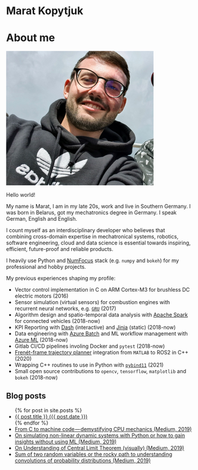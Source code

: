 # Marat Kopytjuk

# About me

<img src="assets/me.jpg" alt="me" width="400"/>

Hello world!

My name is Marat, I am in my late 20s, work and live in Southern Germany. I was born in Belarus, got my mechatronics degree in Germany. I speak German, English and English.

I count myself as an interdisciplinary developer who believes that combining cross-domain expertise in mechatronical systems, robotics, software engineering, cloud and data science is essential towards inspiring, efficient, future-proof and reliable products.

I heavily use Python and [NumFocus](https://numfocus.org/sponsored-projects) stack (e.g. `numpy` and `bokeh`) for my professional and hobby projects.

My previous experiences shaping my profile:

- Vector control implementation in C on ARM Cortex-M3 for brushless DC electric motors (2016)
- Sensor simulation (virtual sensors) for combustion engines with recurrent neural networks, e.g. [`GRU`](https://www.tensorflow.org/api_docs/python/tf/keras/layers/GRU) (2017)
- Algorithm design and spatio-temporal data analysis with [Apache Spark](https://spark.apache.org/) for connected vehicles (2018-now)
- KPI Reporting with [Dash](https://plotly.com/dash/) (interactive) and [Jinja](https://jinja.palletsprojects.com/en/3.0.x/) (static) (2018-now)
- Data engineering with [Azure Batch](https://azure.microsoft.com/en-us/services/batch/) and ML workflow management with [Azure ML](https://azure.microsoft.com/en-us/services/machine-learning/) (2018-now)
- Gitlab CI/CD pipelines involing Docker and `pytest` (2018-now)
- [Frenét-frame trajectory planner](https://ieeexplore.ieee.org/document/5509799?arnumber=5509799) integration from `MATLAB` to ROS2 in C++ (2020)
- Wrapping C++ routines to use in Python with [`pybind11`](https://github.com/pybind/pybind11) (2021)
- Small open source contributions to `opencv`, `tensorflow`, `matplotlib` and `bokeh` (2018-now)

## Blog posts

<ul>
  {% for post in site.posts %}
    <li>
      <a href="{{ site.baseurl }}{{ post.url }}">{{ post.title }} ({{ post.date }})</a>
    </li>
  {% endfor %}

  <li>
    <a href="https://medium.com/@kopytjuk/from-c-to-machine-code-demystifying-cpu-mechanics-e5d4cf967e8?sk=351151efbfd3ecce1521e98eb692df4b">From C to machine code — demystifying CPU mechanics (Medium, 2019)</a>
  </li>

  <li>
    <a href="https://towardsdatascience.com/on-simulating-non-linear-dynamic-systems-with-python-or-how-to-gain-insights-without-using-ml-353eebf8dcc3?sk=80b7eca673715025627ab7f3612e9259">On simulating non-linear dynamic systems with Python or how to gain insights without using ML (Medium, 2019)</a>
  </li>

  <li>
    <a href="https://medium.com/analytics-vidhya/on-understanding-of-central-limit-theorem-visually-f70f9b0c02dc">On Understanding of Central Limit Theorem (visually) (Medium, 2019)</a>
  </li>

  <li>
    <a href="https://medium.com/analytics-vidhya/sum-of-two-random-variables-or-the-rocky-path-to-understanding-convolutions-of-probability-b0fc29aca3b5">Sum of two random variables or the rocky path to understanding convolutions of probability distributions (Medium, 2019)</a>
  </li>
</ul>
